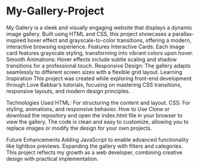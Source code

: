 # My-Gallery-Project
My Gallery is a sleek and visually engaging website that displays a dynamic image gallery. Built using HTML and CSS, this project showcases a parallax-inspired hover effect and grayscale-to-color transitions, offering a modern, interactive browsing experience.
Features
Interactive Cards: Each image card features grayscale styling, transforming into vibrant colors upon hover.
Smooth Animations: Hover effects include subtle scaling and shadow transitions for a professional touch.
Responsive Design: The gallery adapts seamlessly to different screen sizes with a flexible grid layout.
Learning Inspiration
This project was created while exploring front-end development through Love Babbar’s tutorials, focusing on mastering CSS transitions, responsive layouts, and modern design principles.

Technologies Used
HTML: For structuring the content and layout.
CSS: For styling, animations, and responsive behavior.
How to Use
Clone or download the repository and open the index.html file in your browser to view the gallery. The code is clean and easy to customize, allowing you to replace images or modify the design for your own projects.

Future Enhancements
Adding JavaScript to enable advanced functionality like lightbox previews.
Expanding the gallery with filters and categories.
This project reflects my growth as a web developer, combining creative design with practical implementation.
